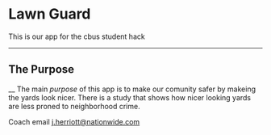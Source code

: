 # Lawn Guard
This is our app for the cbus student hack
___

## The Purpose
__
The main *purpose* of this app is to make our comunity safer by makeing the yards look nicer. There is a study that shows how nicer looking yards are less proned to neighborhood crime.
<!--our nation wide helper-->
Coach email j.herriott@nationwide.com
